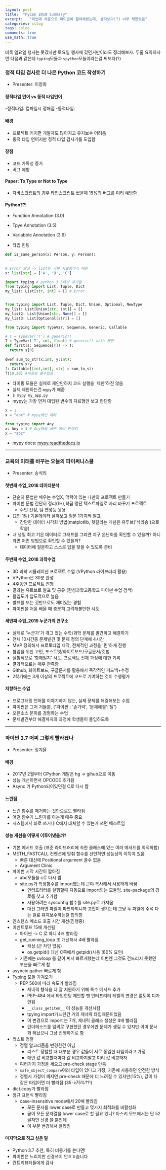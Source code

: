 ```yaml
---
layout: post
title:  "Pycon 2019 Summary"
excerpt:   "이번에 처음으로 파이콘에 참여해봤는데, 생각보다(?) 너무 재밌었음"
categories: cslog
tags: cslog
comments: true
use_math: true
---
```


 비록 일요일 행사는 못갔지만 토요일 행사때 갔던거만이라도 정리해보자. 두줄 요약하자면 다음과 같은데 ```typing```모듈과 ```vpython```모듈이라는걸 써보자(?)

### 정적 타입 검사로 더 나은 Python 코드 작성하기
- Presenter: 이창희

#### 정적타입 언어 vs 동적 타입언어
-정적타입: 컴파일시 정해짐
-동적타입:

#### 배경
- 프로젝트 커지면 개발자도 많아지고 유지보수 어려움
- 동적 타입 언어지만 정적 타입 검사기를 도입함


#### 장점
- 코드 가독성 증가
- 버그 예방

#### Paper: To Type or Not to Type
- 자바스크립트의 경우 타입스크립트 썼을때 15%의 버그를 미리 예방함


#### Python??!
- Function Annotation (3.0)
- Tpye Annotation (3.5)
- Variabble Annotation (3.6)

- 타입 힌팅

```python
def is_same_person(x: Person, y: Person):
  ...
  
# Error 발생 -> list는 기본 자료형이기 때문
x: list[str] = ['A', 'B', 'C']

import typing # python 3.5에서 추가됨
from typing import List, Tuple, Dict
my_list: List[str, int] = [] # Error


from typing import List, Tuple, Dict, Union, Optional, NewType
my_list: List[Union[str, int]] = [] 
my_list2: List[Union[str, None]] = []
my_list3: List[Optional[str]] = [] 

from typing import TypeVar, Sequence, Generic, Callable

# T = TypeVar('T') # generic!!
T = TypeVar('T', int, float) # generic!! with 제한
def first(s: Sequence[T]) -> T:
  return s[0]
  
dwef sum_to_str(x:int, y:int):
  return x+y
f: Callable[[int,int], str] = sum_to_str
f(10,20) #이걸로 쓸수있음
```
- 타이핑 모듈은 실제로 제안만하지 코드 실행을 '제한'하진 않음
- 실제 제한하는건 ```mypy```가 해줌
- ```$ mypy my_app.py```
- mypy는 가장 먼저 대입된 변수의 자료형만 보고 판단함

```python
x = 1
x = "abc" # mypy에선 에러

from typing import Any
x: Any = 1 # Any형을 쓰면 에러 안생김
x = "abc"
```

- mypy docs: [mypy.readthedocs.io](mypy.readthedocs.io)

---------

### 교육의 미래를 바꾸는 오늘의 파이써니스쿨
- Presenter: 송석리

#### 첫번째 수업_2018 데이터분석
- 단순히 문법만 배우는 수업X, 맥락이 있는 나만의 프로젝트 만들기
- 파이썬 문법 간단히 정리(1H),학급 명단 텍스트파일로 자리 바꾸기 프로젝트
  - 주번 선정, 팀 편성등 응용
- (2인 1팀) 기온데이터 살펴보고 질문 1가지씩 발표
  - 간단한 데이터 시각화 방법(matplotlib, 헷갈리는 개념은 유투브('석리송')으로 학습)
- 내 생일 최고 기온 데이터로 그래프를 그리면 지구 온난화를 확인할 수 있을까? 아니라면 어떤 방법으로 확인할 수 있을까?
  - 데이터에 질문하고 스스로 답을 찾을 수 있도록 준비

#### 두번째 수업_2018 과학수업
- 3D 과학 시뮬레이션 프로젝트 수업 (VPython 라이브러리 활용)
- VPython은 30분 완성
- 4주동안 프로젝트 진행
- 결과는 유트브로 발표 및 공유 (한성과학고등학교 파이썬 수업 검색)
- 몰입도가 압도적으로 높음
- 발표를 보는 것만으로도 재미있는 경험
- 파이썬을 처음 배울 때 충분히 고려해볼만한 시도 

#### 세번째 수업_2019 누군가의 연구소
- 실제로 '누군가'가 겪고 있는 수학/과학 문제를 발견하고 해결하기
- 전체 10시간중 문제발견 및 문제 정의 단계에 4시간
- MVP 정의해서 프로토타입 제작, 전체적인 과정을 '린'하게 진행
- 협업을 위한 고민, 포스트잇/화이트보드/구글문서/깃헙
- 실험적으로 '항해일지' 시도, 프로젝트 전체 과정에 대한 기록
- 결과적으로는 매우 만족함
- Github, 화이트보드, 구글문서를 활용해서 즉각적인 피드백+수정 
- 2학기에는 3개 이상의 프로젝트에 코드로 기여하는 것이 수행평가

#### 지향하는 수업
- 프로그래밍 언어를 이야기하지 않는, 실제 문제를 해결해보는 수업
- 파이썬은 그저 거들뿐, {'파이썬': '손가락', '문제해결':'달'}
- 오픈소스 문화를 경험하는 수업
- 문제발견부터 해결까지의 과정에 학생들이 몰입하도록 

---------

### 파이썬 3.7 어찌 그렇게 빨라졌나
- Presenter: 정겨울

#### 배경 
- 2017년 2월부터 CPython 개발은 hg -> gihub으로 이동
- 성능 개선하면서 OPCODE 추가됨 
- Async 가 Python되어있던걸 C로 다시 짬

#### 느낀점
- 느린 함수를 제거하는 것만으로도 빨라짐
- 어떤 함수가 느린가를 아는게 매우 중요
- 시스템에서 바로 쓰거나 C에서 대체할 수 있는거 쓰면 베스트임




#### 성능 개선을 어떻게 이루어냈을까?
- 기본 메서드 호출 (표준 라이브러리에 속한 클래스에 있는 여러 메서드를 최적화함)
- METH_FASTCALL 컨벤션에 맞춰 함수를 선언하면 성능상의 이득이 있음 
  - 빠른 대신에 Positional argument 쓸수 없음
  - Argument Clinic
- 파이썬 시작 시간이 짧아짐
  - abc모듈을 c로 다시 짬
  - site.py가 특정함수를 import했는데 근야 복사해서 사용하게 바꿈
    - 인터프리터를 실행할때 자동으로 import되는 모듈임. site-package의 경로를 찾고 추가함
    - 사용하려는 sysconfig 함수를 site.py로 가져옴
    - 대신 그러면 파일이 파편화되니까 고민이 생기는데 그냥 두 파일에 주석 다는 걸로 유지보수하는걸 합의함
- 인스턴스 메소드 호출 시간 개선(진행중)
- 이벤트루프 15배 개선됨 
  - 파이썬 -> C 로 하니 4배 빨라짐
  - get_running_loop 또 개선해서 4배 빨라짐
    - 캐싱 (큰 차인 없음)
    - os.getpid() 대신 C쪽에서 getpid()사용 (80% 요인)
  - 기존에는 uvloop 를 같이 써서 빠르게했는데 이번엔 그것도 건드리지 못했던 부분을 빠르게 함
- asyncio.gather 빠르게 함
- Typing 모듈 가져오기
  - PEP 560에 따라 속도가 빨라짐
    - 제네릭 형식을 더 잘 지원하기 위해 특수 메서드 추가
    - PEP-484 에서 타입힌팅 제안할 땐 인터프리터 레벨의 변경은 없도록 디자인됨 
    - ```__class_getitem__``` 이 성능을 개선시킴
    - tpying import가느린건 거의 제네릭 타입때문이었음
    - 이 변경으로 import 는 7개, 제네릭 클래스 생성은 4배 빨라짐
    - 던더메소드를 임의로 구현했던 경우에만 문제가 생길 수 있지만 이미 문서화 해놨으니 그냥 진행하기로 함 
- 리스트 정렬
  - 정렬 알고리즘을 변경한건 아님
    - 리스트 정렬할 때 대부분 경우 값들이 서로 동일한 타입이라고 가정
    - 매번 값 비교할때마다 값 비교하지말고 미리 값 비교하자
  - 여러가지 가정을 세으고 pre-check stage 만듬
  - ```safe_object_compare```여러 타입이 있다고 가정, 기존에 사용하던 안전한 방식
  - 정렬시 가정이 깨지면 pre-check 때문에 더 느려질 수 있지만(15%), 값이 다 같은 타입이면 더 빨라짐 (35->75%??!)
- dict.copy가 빨라짐 
- 정규 표현식 빨라짐 
  - case-insensitive mode에서 20배 빨라짐
    - 모든 문자를 lower case로 만들고 몇가지 최적화를 비활성화
    - 굳이 모든 문자열을 lower case로 할 필요 있니? 아스키 모드에서는 단 52글자만 신경 쓸 뿐인데
    - 이 부분 변경해서 빨라짐 

#### 마지막으로 하고 싶은 말
- Python 3.7 추천, 특히 비동기를 쓴다면!
- 파이썬은 느리지만 신경쓰지 안ㄹㅎ습니다
- 컨트리뷰터들에게 감사
